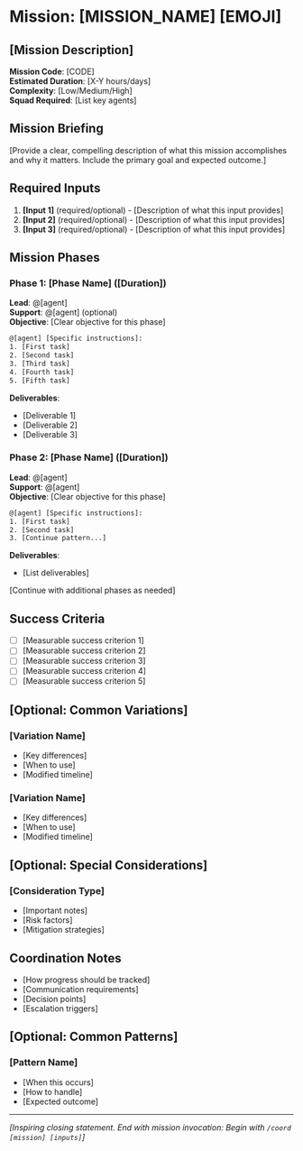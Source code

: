 # Mission: [MISSION_NAME] [EMOJI]

## [Mission Description]

**Mission Code**: [CODE]  
**Estimated Duration**: [X-Y hours/days]  
**Complexity**: [Low/Medium/High]  
**Squad Required**: [List key agents]

## Mission Briefing

[Provide a clear, compelling description of what this mission accomplishes and why it matters. Include the primary goal and expected outcome.]

## Required Inputs

1. **[Input 1]** (required/optional) - [Description of what this input provides]
2. **[Input 2]** (required/optional) - [Description of what this input provides]
3. **[Input 3]** (required/optional) - [Description of what this input provides]

## Mission Phases

### Phase 1: [Phase Name] ([Duration])

**Lead**: @[agent]  
**Support**: @[agent] (optional)  
**Objective**: [Clear objective for this phase]

```bash
@[agent] [Specific instructions]:
1. [First task]
2. [Second task]
3. [Third task]
4. [Fourth task]
5. [Fifth task]
```

**Deliverables**:

- [Deliverable 1]
- [Deliverable 2]
- [Deliverable 3]

### Phase 2: [Phase Name] ([Duration])

**Lead**: @[agent]  
**Support**: @[agent]  
**Objective**: [Clear objective for this phase]

```bash
@[agent] [Specific instructions]:
1. [First task]
2. [Second task]
3. [Continue pattern...]
```

**Deliverables**:

- [List deliverables]

[Continue with additional phases as needed]

## Success Criteria

- [ ] [Measurable success criterion 1]
- [ ] [Measurable success criterion 2]
- [ ] [Measurable success criterion 3]
- [ ] [Measurable success criterion 4]
- [ ] [Measurable success criterion 5]

## [Optional: Common Variations]

### [Variation Name]

- [Key differences]
- [When to use]
- [Modified timeline]

### [Variation Name]

- [Key differences]
- [When to use]
- [Modified timeline]

## [Optional: Special Considerations]

### [Consideration Type]

- [Important notes]
- [Risk factors]
- [Mitigation strategies]

## Coordination Notes

- [How progress should be tracked]
- [Communication requirements]
- [Decision points]
- [Escalation triggers]

## [Optional: Common Patterns]

### [Pattern Name]

- [When this occurs]
- [How to handle]
- [Expected outcome]

---

_[Inspiring closing statement. End with mission invocation: Begin with `/coord [mission] [inputs]`]_

<!--
TEMPLATE GUIDELINES:

1. Mission Code: Short, memorable name (BUILD, FIX, DEPLOY, etc.)
2. Duration: Be realistic but aggressive
3. Squad: Only include essential agents
4. Phases: 3-8 phases work best
5. Each phase should have:
   - Clear owner (Lead agent)
   - Specific objectives
   - Concrete tasks
   - Measurable deliverables
6. Success Criteria: 3-7 checkbox items
7. Keep language active and mission-focused
8. Include realistic time estimates
9. Optional sections can be removed if not needed
-->

